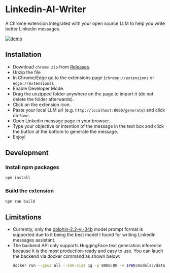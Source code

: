 # Linkedin-AI-Writer

A Chrome extension integrated with your open source LLM to help you write better Linkedin messages.

[![demo](https://img.youtube.com/vi/_uDGL_fvuwY/0.jpg)](https://youtube.com/shorts/_uDGL_fvuwY)

## Installation

- Download `chrome.zip` from [Releases](https://github.com/mzbac/linkedin-message-assistant/releases/tag/1.0.0).
- Unzip the file
- In Chrome/Edge go to the extensions page (`chrome://extensions` or `edge://extensions`).
- Enable Developer Mode.
- Drag the unzipped folder anywhere on the page to import it (do not delete the folder afterwards).
- Click on the extension icon.
- Paste your local LLM url (e.g. `http://localhost:8000/generate`) and click on `Save`.
- Open Linkedin message page in your browser.
- Type your objective or intention of the message in the text box and click the button at the bottom to generate the message.
- Enjoy!

## Development

### Install npm packages

```sh
npm install
```

### Build the extension

```sh
npm run build
```

## Limitations

- Currently, only the [dolphin-2.2-yi-34b](https://huggingface.co/ehartford/dolphin-2_2-yi-34b) model prompt format is supported due to it being the best model I found for writing LinkedIn messages assistant.
- The backend API only supports HuggingFace text generation inference because it is the most production-ready and easy to use. You can lauch the backend via docker command as shown below:
    ```sh
    docker run --gpus all --shm-size 1g -p 8000:80 -v $PWD/models:/data ghcr.io/huggingface/text-generation-inference:latest --max-total-tokens 2050 --max-input-length 1024 --max-batch-prefill-tokens 2048 --quantize awq --model-id TheBloke/dolphin-2_2-yi-34b-AWQ
    ```
